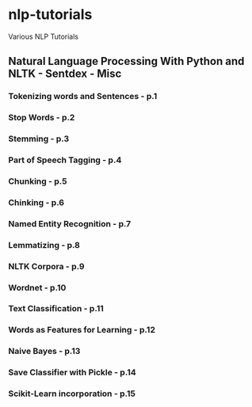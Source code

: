 # nlp-tutorials
Various NLP Tutorials
## Natural Language Processing With Python and NLTK - Sentdex - Misc 
### Tokenizing words and Sentences - p.1
### Stop Words - p.2
### Stemming -  p.3
### Part of Speech Tagging - p.4
### Chunking - p.5
### Chinking - p.6
### Named Entity Recognition - p.7
### Lemmatizing - p.8
### NLTK Corpora - p.9
### Wordnet - p.10
### Text Classification - p.11
### Words as Features for Learning - p.12
### Naive Bayes - p.13
### Save Classifier with Pickle - p.14
### Scikit-Learn incorporation - p.15
